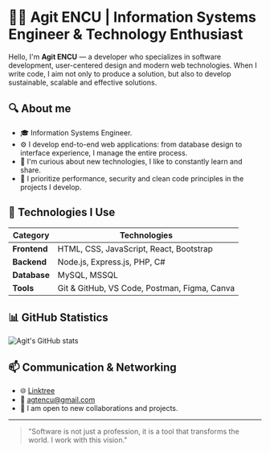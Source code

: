# 👨‍💻 Agit ENCU | Information Systems Engineer & Technology Enthusiast

Hello, I'm **Agit ENCU** — a developer who specializes in software development, user-centered design and modern web technologies. When I write code, I aim not only to produce a solution, but also to develop sustainable, scalable and effective solutions.

## 🔍 About me

- 🎓 Information Systems Engineer.
- ⚙️ I develop end-to-end web applications: from database design to interface experience, I manage the entire process.
- 🧠 I'm curious about new technologies, I like to constantly learn and share.
- 🎯 I prioritize performance, security and clean code principles in the projects I develop.

## 🧰 Technologies I Use

| Category | Technologies |
|--|---------------------------|
| **Frontend** | HTML, CSS, JavaScript, React, Bootstrap |
| **Backend** | Node.js, Express.js, PHP, C# |
| **Database** | MySQL, MSSQL |
| **Tools** | Git & GitHub, VS Code, Postman, Figma, Canva |

## 📊 GitHub Statistics

![Agit's GitHub stats](https://github-readme-stats.vercel.app/api?username=agitencu&show_icons=true&theme=github_dark&hide=issues)

## 📫 Communication & Networking

- 🌐 [Linktree](https://linktr.ee/agitencu)
- 📧 agtencu@gmail.com
- 💼 I am open to new collaborations and projects.

---

> "Software is not just a profession, it is a tool that transforms the world. I work with this vision."
